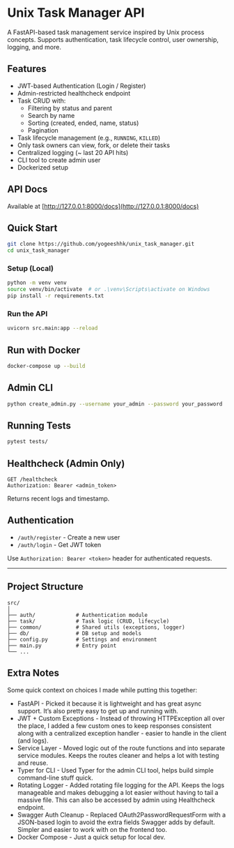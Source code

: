 # Unix Task Manager API

A FastAPI-based task management service inspired by Unix process concepts. Supports authentication, task lifecycle control, user ownership, logging, and more.

## Features

- JWT-based Authentication (Login / Register)
- Admin-restricted healthcheck endpoint
- Task CRUD with:
  - Filtering by status and parent
  - Search by name
  - Sorting (created, ended, name, status)
  - Pagination
- Task lifecycle management (e.g., `RUNNING`, `KILLED`)
- Only task owners can view, fork, or delete their tasks
- Centralized logging (~ last 20 API hits)
- CLI tool to create admin user
- Dockerized setup

## API Docs

Available at [http://127.0.0.1:8000/docs](http://127.0.0.1:8000/docs)

## Quick Start

```bash
git clone https://github.com/yogeeshhk/unix_task_manager.git
cd unix_task_manager
```

### Setup (Local)

```bash
python -m venv venv
source venv/bin/activate  # or .\venv\Scripts\activate on Windows
pip install -r requirements.txt
```

### Run the API

```bash
uvicorn src.main:app --reload
```

## Run with Docker

```bash
docker-compose up --build
```

## Admin CLI

```bash
python create_admin.py --username your_admin --password your_password
```

## Running Tests

```bash
pytest tests/
```

## Healthcheck (Admin Only)

```http
GET /healthcheck
Authorization: Bearer <admin_token>
```

Returns recent logs and timestamp.

## Authentication

- `/auth/register` - Create a new user
- `/auth/login` - Get JWT token

Use `Authorization: Bearer <token>` header for authenticated requests.

---

## Project Structure

```
src/
│
├── auth/             # Authentication module
├── task/             # Task logic (CRUD, lifecycle)
├── common/           # Shared utils (exceptions, logger)
├── db/               # DB setup and models
├── config.py         # Settings and environment
├── main.py           # Entry point
└── ...
```

## Extra Notes
Some quick context on choices I made while putting this together:

- FastAPI - Picked it because it is lightweight and has great async support. It’s also pretty easy to get up and running with.
- JWT + Custom Exceptions - Instead of throwing HTTPException all over the place, I added a few custom ones to keep responses consistent along with a centralized exception handler - easier to handle in the client (and logs).
- Service Layer - Moved logic out of the route functions and into separate service modules. Keeps the routes cleaner and helps a lot with testing and reuse.
- Typer for CLI - Used Typer for the admin CLI tool, helps build simple command-line stuff quick.
- Rotating Logger - Added rotating file logging for the API. Keeps the logs manageable and makes debugging a lot easier without having to tail a massive file. This can also be accessed by admin using Healthcheck endpoint.
- Swagger Auth Cleanup - Replaced OAuth2PasswordRequestForm with a JSON-based login to avoid the extra fields Swagger adds by default. Simpler and easier to work with on the frontend too.
- Docker Compose - Just a quick setup for local dev.